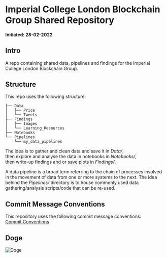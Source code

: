 # Imperial College London Blockchain Group Shared Repository

#### Initiated: 28-02-2022

## Intro
A repo containing shared data, pipelines and findings for the Imperial College London Blockchain Group.  

## Structure
This repo uses the following structure:  

```
├── Data  
│   ├── Price    
│   └── Tweets    
├── Findings  
│   ├── Images  
│   └── Learning_Resources    
├── Notebooks  
└── Pipelines  
    └── my_data_pipelines  
```
  
The idea is to gather and clean data and save it in *Data/*,  
then explore and analyse the data in notebooks in *Notebooks/*,  
then write-up findings and or save plots in *Findings/*.   

A data pipeline is a broad term referring to the 
chain of processes involved in the movement of data
from one or more systems to the next. The idea behind
the *Pipelines/* directory is to house commonly used data
gathering/analysis scripts/code that can be re-used.   

## Commit Message Conventions
This repository uses the following commit message conventions:  
[Commit Conventions](https://dev.to/i5han3/git-commit-message-convention-that-you-can-follow-1709)  

## Doge
![Doge](https://media3.giphy.com/media/aUovxH8Vf9qDu/giphy.gif) 
